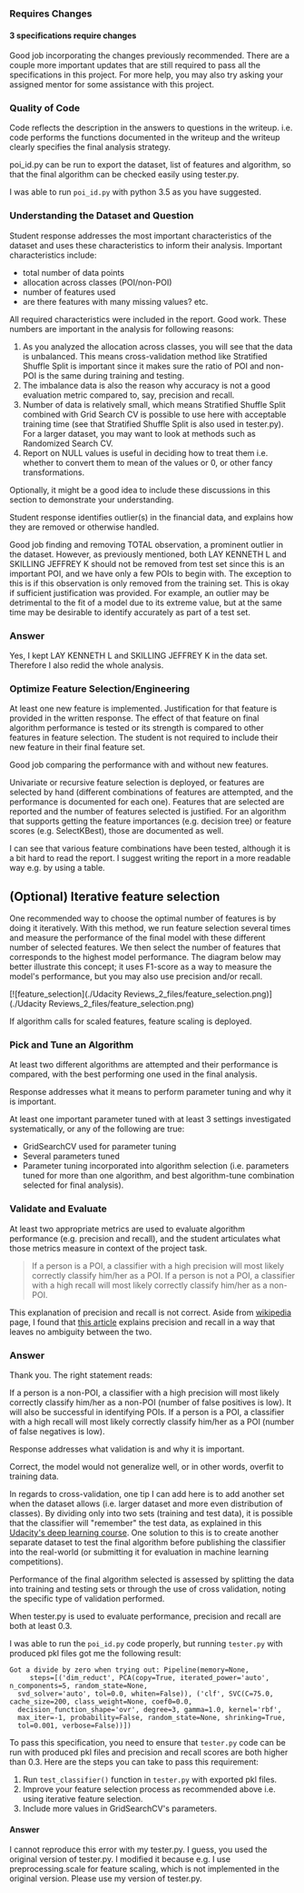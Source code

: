 ### Requires Changes

#### 3 specifications require changes

Good job incorporating the changes previously recommended. There are a couple more important updates that are still required to pass all the specifications in this project. For more help, you may also try asking your assigned mentor for some assistance with this project.

### Quality of Code

Code reflects the description in the answers to questions in the writeup. i.e. code performs the functions documented in the writeup and the writeup clearly specifies the final analysis strategy.

poi_id.py can be run to export the dataset, list of features and algorithm, so that the final algorithm can be checked easily using tester.py.

I was able to run `poi_id.py` with python 3.5 as you have suggested.

### Understanding the Dataset and Question

Student response addresses the most important characteristics of the dataset and uses these characteristics to inform their analysis. Important characteristics include:

*   total number of data points
*   allocation across classes (POI/non-POI)
*   number of features used
*   are there features with many missing values? etc.

All required characteristics were included in the report. Good work. These numbers are important in the analysis for following reasons:

1.  As you analyzed the allocation across classes, you will see that the data is unbalanced. This means cross-validation method like Stratified Shuffle Split is important since it makes sure the ratio of POI and non-POI is the same during training and testing.
2.  The imbalance data is also the reason why accuracy is not a good evaluation metric compared to, say, precision and recall.
3.  Number of data is relatively small, which means Stratified Shuffle Split combined with Grid Search CV is possible to use here with acceptable training time (see that Stratified Shuffle Split is also used in tester.py). For a larger dataset, you may want to look at methods such as Randomized Search CV.
4.  Report on NULL values is useful in deciding how to treat them i.e. whether to convert them to mean of the values or 0, or other fancy transformations.

Optionally, it might be a good idea to include these discussions in this section to demonstrate your understanding.

Student response identifies outlier(s) in the financial data, and explains how they are removed or otherwise handled.

Good job finding and removing TOTAL observation, a prominent outlier in the dataset. However, as previously mentioned, both LAY KENNETH L and SKILLING JEFFREY K should not be removed from test set since this is an important POI, and we have only a few POIs to begin with. The exception to this is if this observation is only removed from the training set. This is okay if sufficient justification was provided. For example, an outlier may be detrimental to the fit of a model due to its extreme value, but at the same time may be desirable to identify accurately as part of a test set.

### Answer

Yes, I kept LAY KENNETH L and SKILLING JEFFREY K in the data set. Therefore I also redid the whole analysis.

### Optimize Feature Selection/Engineering

At least one new feature is implemented. Justification for that feature is provided in the written response. The effect of that feature on final algorithm performance is tested or its strength is compared to other features in feature selection. The student is not required to include their new feature in their final feature set.

Good job comparing the performance with and without new features.

Univariate or recursive feature selection is deployed, or features are selected by hand (different combinations of features are attempted, and the performance is documented for each one). Features that are selected are reported and the number of features selected is justified. For an algorithm that supports getting the feature importances (e.g. decision tree) or feature scores (e.g. SelectKBest), those are documented as well.

I can see that various feature combinations have been tested, although it is a bit hard to read the report. I suggest writing the report in a more readable way e.g. by using a table.

(Optional) Iterative feature selection
--------------------------------------

One recommended way to choose the optimal number of features is by doing it iteratively. With this method, we run feature selection several times and measure the performance of the final model with these different number of selected features. We then select the number of features that corresponds to the highest model performance. The diagram below may better illustrate this concept; it uses F1-score as a way to measure the model's performance, but you may also use precision and/or recall.

[![feature_selection](./Udacity Reviews_2_files/feature_selection.png)](./Udacity Reviews_2_files/feature_selection.png)

If algorithm calls for scaled features, feature scaling is deployed.

### Pick and Tune an Algorithm

At least two different algorithms are attempted and their performance is compared, with the best performing one used in the final analysis.

Response addresses what it means to perform parameter tuning and why it is important.

At least one important parameter tuned with at least 3 settings investigated systematically, or any of the following are true:

*   GridSearchCV used for parameter tuning
*   Several parameters tuned
*   Parameter tuning incorporated into algorithm selection (i.e. parameters tuned for more than one algorithm, and best algorithm-tune combination selected for final analysis).

### Validate and Evaluate

At least two appropriate metrics are used to evaluate algorithm performance (e.g. precision and recall), and the student articulates what those metrics measure in context of the project task.

> If a person is a POI, a classifier with a high precision will most likely correctly classify him/her as a POI. If a person is not a POI, a classifier with a high recall will most likely correctly classify him/her as a non-POI.

This explanation of precision and recall is not correct. Aside from [wikipedia](https://en.wikipedia.org/wiki/Precision_and_recall) page, I found that [this article](http://rushdishams.blogspot.co.id/2011/03/precision-and-recall.html) explains precision and recall in a way that leaves no ambiguity between the two.
### Answer
Thank you. The right statement reads:
 
If a person is a non-POI, a classifier with a high precision will most likely correctly classify him/her as a non-POI 
(number of false positives is low). It will also be successful in identifying POIs. 
If a person is a POI, a classifier with a high recall will most likely correctly 
classify him/her as a POI (number of false negatives is low).



Response addresses what validation is and why it is important.

Correct, the model would not generalize well, or in other words, overfit to training data.

In regards to cross-validation, one tip I can add here is to add another set when the dataset allows (i.e. larger dataset and more even distribution of classes). By dividing only into two sets (training and test data), it is possible that the classifier will "remember" the test data, as explained in this [Udacity's deep learning course](https://www.udacity.com/course/viewer#!/c-ud730/l-6370362152/m-6379811830). One solution to this is to create another separate dataset to test the final algorithm before publishing the classifier into the real-world (or submitting it for evaluation in machine learning competitions).

Performance of the final algorithm selected is assessed by splitting the data into training and testing sets or through the use of cross validation, noting the specific type of validation performed.

When tester.py is used to evaluate performance, precision and recall are both at least 0.3.

I was able to run the `poi_id.py` code properly, but running `tester.py` with produced pkl files got me the following result:

    Got a divide by zero when trying out: Pipeline(memory=None,
         steps=[('dim_reduct', PCA(copy=True, iterated_power='auto', n_components=5, random_state=None,
      svd_solver='auto', tol=0.0, whiten=False)), ('clf', SVC(C=75.0, cache_size=200, class_weight=None, coef0=0.0,
      decision_function_shape='ovr', degree=3, gamma=1.0, kernel='rbf',
      max_iter=-1, probability=False, random_state=None, shrinking=True,
      tol=0.001, verbose=False))])
    

To pass this specification, you need to ensure that `tester.py` code can be run with produced pkl files and precision and recall scores are both higher than 0.3. Here are the steps you can take to pass this requirement:

1.  Run `test_classifier()` function in `tester.py` with exported pkl files.
2.  Improve your feature selection process as recommended above i.e. using iterative feature selection.
3.  Include more values in GridSearchCV's parameters.

#### Answer

I cannot reproduce this error with my tester.py. I guess, you used the original version of tester.py. I modified it because
e.g. I use preprocessing.scale for feature scaling, which is not implemented in the original version. Please use my 
version of tester.py. 
   